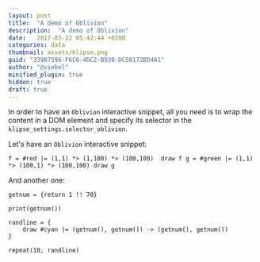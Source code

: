 ```yaml
---
layout: post
title:  "A demo of Oblivion"
description:  "A demo of Oblivion"
date:   2017-03-22 05:42:44 +0200
categories: data
thumbnail: assets/klipse.png
guid: "33987596-F6C0-4DC2-B938-DC5B172BD4A1"
author: "@viebel"
minified_plugin: true
hidden: true
draft: true
---
```




In order to have an `Oblivion` interactive snippet, all you need is to wrap the content in a DOM element and specify its selector in the `klipse_settings.selector_oblivion`.

Let's have an `Oblivion` interactive snippet:

~~~oblivion
f = #red |= (1,1) *> (1,100) *> (100,100)  draw f g = #green |= (1,1) *> (100,1) *> (100,100) draw g
~~~

And another one:

~~~oblivion
getnum = {return 1 !! 70}

print(getnum())

randline = {
    draw #cyan |= (getnum(), getnum()) -> (getnum(), getnum())
}

repeat(10, randline)
~~~
